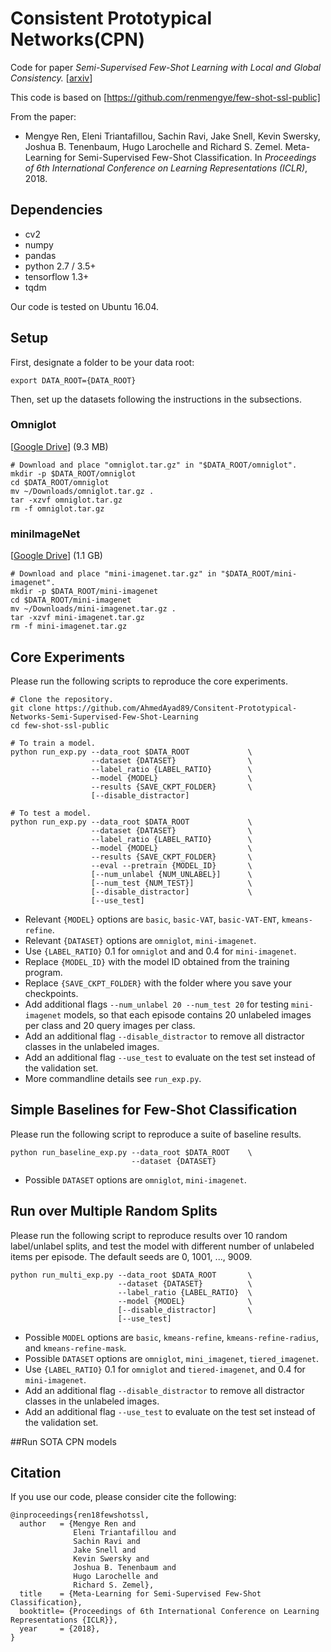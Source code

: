 # Consistent Prototypical Networks(CPN)
Code for paper
*Semi-Supervised Few-Shot Learning with Local and Global Consistency.* [[arxiv](LINK)]

This code is based on [https://github.com/renmengye/few-shot-ssl-public]

From the paper:
* Mengye Ren, Eleni Triantafillou, Sachin Ravi, Jake Snell, Kevin Swersky, Joshua B. Tenenbaum, Hugo Larochelle and Richard S. Zemel.
Meta-Learning for Semi-Supervised Few-Shot Classification. 
In *Proceedings of 6th International Conference on Learning Representations (ICLR)*, 2018.


## Dependencies
* cv2
* numpy
* pandas
* python 2.7 / 3.5+
* tensorflow 1.3+
* tqdm

Our code is tested on Ubuntu 16.04.

## Setup
First, designate a folder to be your data root:
```
export DATA_ROOT={DATA_ROOT}
```

Then, set up the datasets following the instructions in the subsections.

### Omniglot
[[Google Drive](https://drive.google.com/open?id=1INlOTyPtnCJgm0hBVvtRLu5a0itk8bjs)]  (9.3 MB)
```
# Download and place "omniglot.tar.gz" in "$DATA_ROOT/omniglot".
mkdir -p $DATA_ROOT/omniglot
cd $DATA_ROOT/omniglot
mv ~/Downloads/omniglot.tar.gz .
tar -xzvf omniglot.tar.gz
rm -f omniglot.tar.gz
```

### miniImageNet
[[Google Drive](https://drive.google.com/open?id=16V_ZlkW4SsnNDtnGmaBRq2OoPmUOc5mY)]  (1.1 GB)
```
# Download and place "mini-imagenet.tar.gz" in "$DATA_ROOT/mini-imagenet".
mkdir -p $DATA_ROOT/mini-imagenet
cd $DATA_ROOT/mini-imagenet
mv ~/Downloads/mini-imagenet.tar.gz .
tar -xzvf mini-imagenet.tar.gz
rm -f mini-imagenet.tar.gz
```

## Core Experiments
Please run the following scripts to reproduce the core experiments.
```
# Clone the repository.
git clone https://github.com/AhmedAyad89/Consitent-Prototypical-Networks-Semi-Supervised-Few-Shot-Learning
cd few-shot-ssl-public

# To train a model.
python run_exp.py --data_root $DATA_ROOT             \
                  --dataset {DATASET}                \
                  --label_ratio {LABEL_RATIO}        \
                  --model {MODEL}                    \
                  --results {SAVE_CKPT_FOLDER}       \
                  [--disable_distractor]

# To test a model.
python run_exp.py --data_root $DATA_ROOT             \
                  --dataset {DATASET}                \
                  --label_ratio {LABEL_RATIO}        \
                  --model {MODEL}                    \
                  --results {SAVE_CKPT_FOLDER}       \
                  --eval --pretrain {MODEL_ID}       \
                  [--num_unlabel {NUM_UNLABEL}]      \
                  [--num_test {NUM_TEST}]            \
                  [--disable_distractor]             \
                  [--use_test]
```
* Relevant `{MODEL}` options are `basic`, `basic-VAT`, `basic-VAT-ENT`, `kmeans-refine`.
* Relevant `{DATASET}` options are `omniglot`, `mini-imagenet`.
* Use `{LABEL_RATIO}` 0.1 for `omniglot` and and 0.4 for `mini-imagenet`. 
* Replace `{MODEL_ID}` with the model ID obtained from the training program.
* Replace `{SAVE_CKPT_FOLDER}` with the folder where you save your checkpoints.
* Add additional flags `--num_unlabel 20 --num_test 20` for testing `mini-imagenet` models, so that each episode contains 20 unlabeled images per class and 20 query images per class.
* Add an additional flag `--disable_distractor` to remove all distractor classes in the unlabeled images.
* Add an additional flag `--use_test` to evaluate on the test set instead of the validation set.
* More commandline details see `run_exp.py`.

## Simple Baselines for Few-Shot Classification
Please run the following script to reproduce a suite of baseline results.
```
python run_baseline_exp.py --data_root $DATA_ROOT    \
                           --dataset {DATASET}
```
* Possible `DATASET` options are `omniglot`, `mini-imagenet`.

## Run over Multiple Random Splits
Please run the following script to reproduce results over 10 random label/unlabel splits, and test 
the model with different number of unlabeled items per episode. The default seeds are 0, 1001, ..., 
9009.
```
python run_multi_exp.py --data_root $DATA_ROOT       \
                        --dataset {DATASET}          \
                        --label_ratio {LABEL_RATIO}  \
                        --model {MODEL}              \
                        [--disable_distractor]       \
                        [--use_test]
```
* Possible `MODEL` options are `basic`, `kmeans-refine`, `kmeans-refine-radius`, and `kmeans-refine-mask`.
* Possible `DATASET` options are `omniglot`, `mini_imagenet`, `tiered_imagenet`.
* Use `{LABEL_RATIO}` 0.1 for `omniglot` and `tiered-imagenet`, and 0.4 for `mini-imagenet`. 
* Add an additional flag `--disable_distractor` to remove all distractor classes in the unlabeled images.
* Add an additional flag `--use_test` to evaluate on the test set instead of the validation set.

##Run SOTA CPN models



## Citation
If you use our code, please consider cite the following:


```
@inproceedings{ren18fewshotssl,
  author   = {Mengye Ren and 
              Eleni Triantafillou and 
              Sachin Ravi and 
              Jake Snell and 
              Kevin Swersky and 
              Joshua B. Tenenbaum and 
              Hugo Larochelle and 
              Richard S. Zemel},
  title    = {Meta-Learning for Semi-Supervised Few-Shot Classification},
  booktitle= {Proceedings of 6th International Conference on Learning Representations {ICLR}},
  year     = {2018},
}
```
